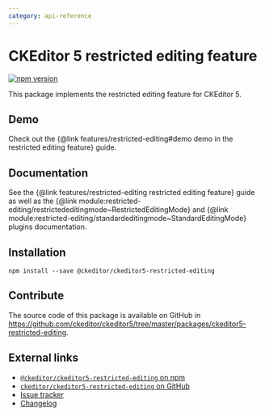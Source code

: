 ```yaml
---
category: api-reference
---
```


# CKEditor 5 restricted editing feature

[![npm version](https://badge.fury.io/js/%40ckeditor%2Fckeditor5-restricted-editing.svg)](https://www.npmjs.com/package/@ckeditor/ckeditor5-restricted-editing)

This package implements the restricted editing feature for CKEditor 5.

## Demo

Check out the {@link features/restricted-editing#demo demo in the restricted editing feature} guide.

## Documentation

See the {@link features/restricted-editing restricted editing feature} guide as well as the {@link module:restricted-editing/restrictededitingmode~RestrictedEditingMode} and {@link module:restricted-editing/standardeditingmode~StandardEditingMode} plugins documentation.

## Installation

```nohighlight
npm install --save @ckeditor/ckeditor5-restricted-editing
```

## Contribute

The source code of this package is available on GitHub in https://github.com/ckeditor/ckeditor5/tree/master/packages/ckeditor5-restricted-editing.

## External links

* [`@ckeditor/ckeditor5-restricted-editing` on npm](https://www.npmjs.com/package/@ckeditor/ckeditor5-restricted-editing)
* [`ckeditor/ckeditor5-restricted-editing` on GitHub](https://github.com/ckeditor/ckeditor5/tree/master/packages/ckeditor5-restricted-editing)
* [Issue tracker](https://github.com/ckeditor/ckeditor5/issues)
* [Changelog](https://github.com/ckeditor/ckeditor5/blob/master/CHANGELOG.md)
